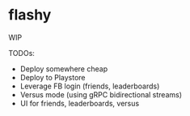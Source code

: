 # flashy

WIP

TODOs:

- Deploy somewhere cheap
- Deploy to Playstore
- Leverage FB login (friends, leaderboards)
- Versus mode (using gRPC bidirectional streams)
- UI for friends, leaderboards, versus
